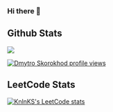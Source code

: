 ### Hi there 👋

## Github Stats  

<div align="left"><img src="https://github-readme-stats.vercel.app/api/top-langs/?username=D-Integral&hide_border=true&layout=compact" align="center" /></div> 

[![Dmytro Skorokhod profile views](https://u8views.com/api/v1/github/profiles/8528674/views/day-week-month-total-count.svg)](https://u8views.com/github/D-Integral)

## LeetCode Stats 

[![KnlnKS's LeetCode stats](https://leetcode-stats-six.vercel.app/?username=dmytryk)](https://github.com/KnlnKS/leetcode-stats)

<!--
**D-Integral/D-Integral** is a ✨ _special_ ✨ repository because its `README.md` (this file) appears on your GitHub profile.

Here are some ideas to get you started:

- 🔭 I’m currently working on ...
- 🌱 I’m currently learning ...
- 👯 I’m looking to collaborate on ...
- 🤔 I’m looking for help with ...
- 💬 Ask me about ...
- 📫 How to reach me: ...
- 😄 Pronouns: ...
- ⚡ Fun fact: ...
-->
